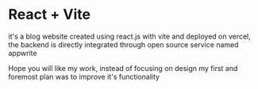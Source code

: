 # React + Vite

it's a blog website created using react.js with vite and deployed on vercel, the backend is directly integrated through open source service named appwrite

Hope you will like my work, instead of focusing on design my first and foremost plan was to improve it's functionality 
